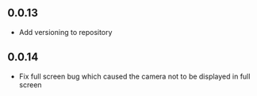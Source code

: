 ## 0.0.13

* Add versioning to repository

## 0.0.14

* Fix full screen bug which caused the camera not to be displayed in full screen
